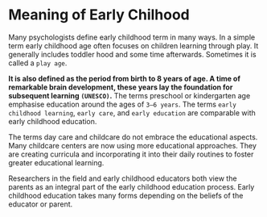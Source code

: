 # Meaning of Early Chilhood
Many psychologists define early childhood term in many ways. In a simple term early childhood age often focuses on children learning through play.
It generally includes toddler hood and some time afterwards. Sometimes it is called a `play age`.

**It is also defined as the period from birth to 8 years of age. A time of remarkable brain development, these years lay the foundation for subsequent
learning `(UNESCO)`.** The terms preschool or kindergarten age emphasise education around the ages of `3–6 years`. The terms `early childhood
learning`, `early care`, and `early education` are comparable with early childhood education.

The terms day care and childcare do not embrace the educational aspects. Many childcare centers are now using more educational approaches.
They are creating curricula and incorporating it into their daily routines to foster greater educational learning.

Researchers in the field and early childhood educators both view the parents as an integral part of the early childhood education process.
Early childhood education takes many forms depending on the beliefs of the educator or parent.

